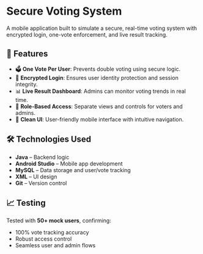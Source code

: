 # Secure Voting System

A mobile application built to simulate a secure, real-time voting system with encrypted login, one-vote enforcement, and live result tracking.

## 🧠 Features

- 🗳️ **One Vote Per User**: Prevents double voting using secure logic.
- 🔐 **Encrypted Login**: Ensures user identity protection and session integrity.
- 📊 **Live Result Dashboard**: Admins can monitor voting trends in real time.
- 👤 **Role-Based Access**: Separate views and controls for voters and admins.
- 📱 **Clean UI**: User-friendly mobile interface with intuitive navigation.

## 🛠️ Technologies Used

- **Java** – Backend logic
- **Android Studio** – Mobile app development
- **MySQL** – Data storage and user/vote tracking
- **XML** – UI design
- **Git** – Version control

## 📈 Testing

Tested with **50+ mock users**, confirming:
- 100% vote tracking accuracy
- Robust access control
- Seamless user and admin flows
